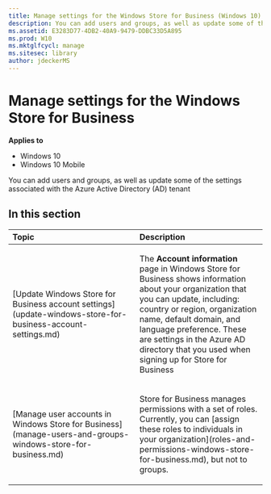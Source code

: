 ```yaml
---
title: Manage settings for the Windows Store for Business (Windows 10)
description: You can add users and groups, as well as update some of the settings associated with the Azure Active Directory (AD) tenant.
ms.assetid: E3283D77-4DB2-40A9-9479-DDBC33D5A895
ms.prod: W10
ms.mktglfcycl: manage
ms.sitesec: library
author: jdeckerMS
---
```


# Manage settings for the Windows Store for Business


**Applies to**

-   Windows 10
-   Windows 10 Mobile

You can add users and groups, as well as update some of the settings associated with the Azure Active Directory (AD) tenant

## In this section


<table>
<colgroup>
<col width="50%" />
<col width="50%" />
</colgroup>
<thead>
<tr class="header">
<th align="left">Topic</th>
<th align="left">Description</th>
</tr>
</thead>
<tbody>
<tr class="odd">
<td align="left"><p>[Update Windows Store for Business account settings](update-windows-store-for-business-account-settings.md)</p></td>
<td align="left"><p>The <strong>Account information</strong> page in Windows Store for Business shows information about your organization that you can update, including: country or region, organization name, default domain, and language preference. These are settings in the Azure AD directory that you used when signing up for Store for Business</p></td>
</tr>
<tr class="even">
<td align="left"><p>[Manage user accounts in Windows Store for Business](manage-users-and-groups-windows-store-for-business.md)</p></td>
<td align="left"><p>Store for Business manages permissions with a set of roles. Currently, you can [assign these roles to individuals in your organization](roles-and-permissions-windows-store-for-business.md), but not to groups.</p></td>
</tr>
</tbody>
</table>

 

 

 





